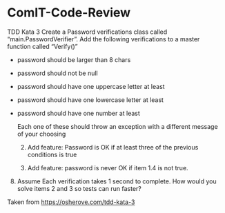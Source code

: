 # ComIT-Code-Review

TDD Kata 3
Create a Password verifications class called “main.PasswordVerifier”.
Add the following verifications to a master function called “Verify()”

- password should be larger than 8 chars

- password should not be null

- password should have one uppercase letter at least

- password should have one lowercase letter at least

- password should have one number at least

    Each one of these should throw an exception with a different message of your choosing

    2. Add feature: Password is OK if at least three of the previous conditions is true

    3. Add feature: password is never OK if item 1.4 is not true.

8. Assume Each verification takes 1 second to complete. How would you solve  items 2 and 3  so tests can run faster?

Taken from https://osherove.com/tdd-kata-3
